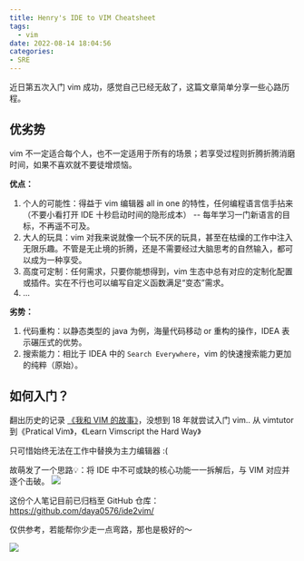 ```yaml
---
title: Henry's IDE to VIM Cheatsheet
tags:
  - vim
date: 2022-08-14 18:04:56
categories:
- SRE
---
```



近日第五次入门 vim 成功，感觉自己已经无敌了，这篇文章简单分享一些心路历程。

<!--more-->

## 优劣势

vim 不一定适合每个人，也不一定适用于所有的场景；若享受过程则折腾折腾消磨时间，如果不喜欢就不要徒增烦恼。

**优点：**
1. 个人的可能性：得益于 vim 编辑器 all in one 的特性，任何编程语言信手拈来（不要小看打开 IDE 十秒启动时间的隐形成本） -- 每年学习一门新语言的目标，不再遥不可及。
2. 大人的玩具：vim 对我来说就像一个玩不厌的玩具，甚至在枯燥的工作中注入无限乐趣。不管是无止境的折腾，还是不需要经过大脑思考的自然输入，都可以成为一种享受。
3. 高度可定制：任何需求，只要你能想得到，vim 生态中总有对应的定制化配置或插件。实在不行也可以编写自定义函数满足“变态”需求。
4. ...

**劣势：**
1. 代码重构：以静态类型的 java 为例，海量代码移动 or 重构的操作，IDEA 表示碾压式的优势。
2. 搜索能力：相比于 IDEA 中的 `Search Everywhere`，vim 的快速搜索能力更加的纯粹（原始）。


## 如何入门？

翻出历史的记录 [《我和 VIM 的故事》](/blog/20180223/vim-tour/)，没想到 18 年就尝试入门 vim.. 从 vimtutor 到《Pratical Vim》，《Learn Vimscript the Hard Way》

只可惜始终无法在工作中替换为主力编辑器 :( 

故萌发了一个思路💡：将 IDE 中不可或缺的核心功能一一拆解后，与 VIM 对应并逐个击破。
![](../images/blog/2021-09-04-jvm-note/16604593475936.jpg)

这份个人笔记目前已归档至 GitHub 仓库：https://github.com/daya0576/ide2vim/ 

仅供参考，若能帮你少走一点弯路，那也是极好的～

![](../images/blog/2021-09-04-jvm-note/16604709994758.jpg)
